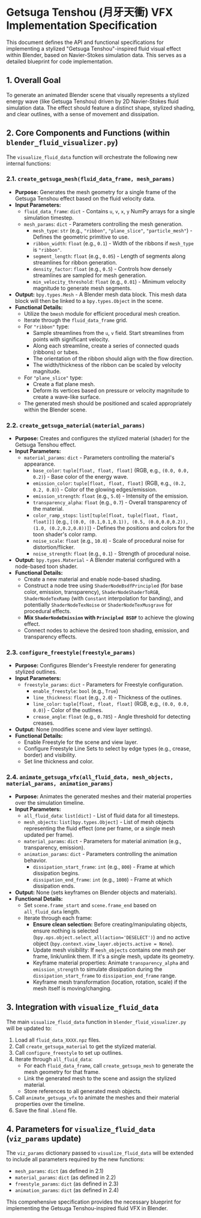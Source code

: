 # Getsuga Tenshou (月牙天衝) VFX Implementation Specification

This document defines the API and functional specifications for implementing a stylized "Getsuga Tenshou"-inspired fluid visual effect within Blender, based on Navier-Stokes simulation data. This serves as a detailed blueprint for code implementation.

## 1. Overall Goal

To generate an animated Blender scene that visually represents a stylized energy wave (like Getsuga Tenshou) driven by 2D Navier-Stokes fluid simulation data. The effect should feature a distinct shape, stylized shading, and clear outlines, with a sense of movement and dissipation.

## 2. Core Components and Functions (within `blender_fluid_visualizer.py`)

The `visualize_fluid_data` function will orchestrate the following new internal functions:

### 2.1. `create_getsuga_mesh(fluid_data_frame, mesh_params)`

*   **Purpose:** Generates the mesh geometry for a single frame of the Getsuga Tenshou effect based on the fluid velocity data.
*   **Input Parameters:**
    *   `fluid_data_frame`: `dict` - Contains `u`, `v`, `x`, `y` NumPy arrays for a single simulation timestep.
    *   `mesh_params`: `dict` - Parameters controlling the mesh generation.
        *   `mesh_type`: `str` (e.g., `"ribbon"`, `"plane_slice"`, `"particle_mesh"`) - Defines the geometric primitive to use.
        *   `ribbon_width`: `float` (e.g., `0.1`) - Width of the ribbons if `mesh_type` is `"ribbon"`.
        *   `segment_length`: `float` (e.g., `0.05`) - Length of segments along streamlines for ribbon generation.
        *   `density_factor`: `float` (e.g., `0.5`) - Controls how densely streamlines are sampled for mesh generation.
        *   `min_velocity_threshold`: `float` (e.g., `0.01`) - Minimum velocity magnitude to generate mesh segments.
*   **Output:** `bpy.types.Mesh` - A Blender mesh data block. This mesh data block will then be linked to a `bpy.types.Object` in the scene.
*   **Functional Details:**
    *   Utilize the `bmesh` module for efficient procedural mesh creation.
    *   Iterate through the `fluid_data_frame` grid.
    *   For `"ribbon"` type:
        *   Sample streamlines from the `u`, `v` field. Start streamlines from points with significant velocity.
        *   Along each streamline, create a series of connected quads (ribbons) or tubes.
        *   The orientation of the ribbon should align with the flow direction.
        *   The width/thickness of the ribbon can be scaled by velocity magnitude.
    *   For `"plane_slice"` type:
        *   Create a flat plane mesh.
        *   Deform its vertices based on pressure or velocity magnitude to create a wave-like surface.
    *   The generated mesh should be positioned and scaled appropriately within the Blender scene.

### 2.2. `create_getsuga_material(material_params)`

*   **Purpose:** Creates and configures the stylized material (shader) for the Getsuga Tenshou effect.
*   **Input Parameters:**
    *   `material_params`: `dict` - Parameters controlling the material's appearance.
        *   `base_color`: `tuple[float, float, float]` (RGB, e.g., `(0.0, 0.0, 0.2)`) - Base color of the energy wave.
        *   `emission_color`: `tuple[float, float, float]` (RGB, e.g., `(0.2, 0.2, 0.8)`) - Color of the glowing edges/emission.
        *   `emission_strength`: `float` (e.g., `5.0`) - Intensity of the emission.
        *   `transparency_alpha`: `float` (e.g., `0.7`) - Overall transparency of the material.
        *   `color_ramp_stops`: `list[tuple[float, tuple[float, float, float]]]` (e.g., `[(0.0, (0.1,0.1,0.1)), (0.5, (0.0,0.0,0.2)), (1.0, (0.2,0.2,0.8))]`) - Defines the positions and colors for the toon shader's color ramp.
        *   `noise_scale`: `float` (e.g., `10.0`) - Scale of procedural noise for distortion/flicker.
        *   `noise_strength`: `float` (e.g., `0.1`) - Strength of procedural noise.
*   **Output:** `bpy.types.Material` - A Blender material configured with a node-based toon shader.
*   **Functional Details:**
    *   Create a new material and enable node-based shading.
    *   Construct a node tree using `ShaderNodeBsdfPrincipled` (for base color, emission, transparency), `ShaderNodeShaderToRGB`, `ShaderNodeTexRamp` (with `Constant` interpolation for banding), and potentially `ShaderNodeTexNoise` or `ShaderNodeTexMusgrave` for procedural effects.
    *   **Mix `ShaderNodeEmission` with `Principled BSDF`** to achieve the glowing effect.
    *   Connect nodes to achieve the desired toon shading, emission, and transparency effects.

### 2.3. `configure_freestyle(freestyle_params)`

*   **Purpose:** Configures Blender's Freestyle renderer for generating stylized outlines.
*   **Input Parameters:**
    *   `freestyle_params`: `dict` - Parameters for Freestyle configuration.
        *   `enable_freestyle`: `bool` (e.g., `True`)
        *   `line_thickness`: `float` (e.g., `2.0`) - Thickness of the outlines.
        *   `line_color`: `tuple[float, float, float]` (RGB, e.g., `(0.0, 0.0, 0.0)`) - Color of the outlines.
        *   `crease_angle`: `float` (e.g., `0.785`) - Angle threshold for detecting creases.
*   **Output:** None (modifies scene and view layer settings).
*   **Functional Details:**
    *   Enable Freestyle for the scene and view layer.
    *   Configure Freestyle Line Sets to select by edge types (e.g., crease, border) and visibility.
    *   Set line thickness and color.

### 2.4. `animate_getsuga_vfx(all_fluid_data, mesh_objects, material_params, animation_params)`

*   **Purpose:** Animates the generated meshes and their material properties over the simulation timeline.
*   **Input Parameters:**
    *   `all_fluid_data`: `list[dict]` - List of fluid data for all timesteps.
    *   `mesh_objects`: `list[bpy.types.Object]` - List of mesh objects representing the fluid effect (one per frame, or a single mesh updated per frame).
    *   `material_params`: `dict` - Parameters for material animation (e.g., transparency, emission).
    *   `animation_params`: `dict` - Parameters controlling the animation behavior.
        *   `dissipation_start_frame`: `int` (e.g., `800`) - Frame at which dissipation begins.
        *   `dissipation_end_frame`: `int` (e.g., `1000`) - Frame at which dissipation ends.
*   **Output:** None (sets keyframes on Blender objects and materials).
*   **Functional Details:**
    *   Set `scene.frame_start` and `scene.frame_end` based on `all_fluid_data` length.
    *   Iterate through each frame:
        *   **Ensure clean selection:** Before creating/manipulating objects, ensure nothing is selected (`bpy.ops.object.select_all(action='DESELECT')`) and no active object (`bpy.context.view_layer.objects.active = None`).
        *   Update mesh visibility: If `mesh_objects` contains one mesh per frame, link/unlink them. If it's a single mesh, update its geometry.
        *   Keyframe material properties: Animate `transparency_alpha` and `emission_strength` to simulate dissipation during the `dissipation_start_frame` to `dissipation_end_frame` range.
        *   Keyframe mesh transformation (location, rotation, scale) if the mesh itself is moving/changing.

## 3. Integration with `visualize_fluid_data`

The main `visualize_fluid_data` function in `blender_fluid_visualizer.py` will be updated to:

1.  Load all `fluid_data_XXXX.npz` files.
2.  Call `create_getsuga_material` to get the stylized material.
3.  Call `configure_freestyle` to set up outlines.
4.  Iterate through `all_fluid_data`:
    *   For each `fluid_data_frame`, call `create_getsuga_mesh` to generate the mesh geometry for that frame.
    *   Link the generated mesh to the scene and assign the stylized material.
    *   Store references to all generated mesh objects.
5.  Call `animate_getsuga_vfx` to animate the meshes and their material properties over the timeline.
6.  Save the final `.blend` file.

## 4. Parameters for `visualize_fluid_data` (`viz_params` update)

The `viz_params` dictionary passed to `visualize_fluid_data` will be extended to include all parameters required by the new functions:

*   `mesh_params`: `dict` (as defined in 2.1)
*   `material_params`: `dict` (as defined in 2.2)
*   `freestyle_params`: `dict` (as defined in 2.3)
*   `animation_params`: `dict` (as defined in 2.4)

This comprehensive specification provides the necessary blueprint for implementing the Getsuga Tenshou-inspired fluid VFX in Blender.